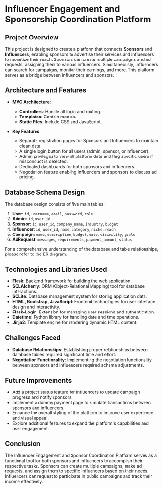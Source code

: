 # Influencer Engagement and Sponsorship Coordination Platform

## Project Overview
This project is designed to create a platform that connects **Sponsors** and **Influencers**, enabling sponsors to advertise their services and influencers to monetize their reach. Sponsors can create multiple campaigns and ad requests, assigning them to various influencers. Simultaneously, influencers can search for campaigns, monitor their earnings, and more. This platform serves as a bridge between influencers and sponsors.

## Architecture and Features
- **MVC Architecture**:
  - **Controllers**: Handle all logic and routing.
  - **Templates**: Contain models.
  - **Static Files**: Include CSS and JavaScript.

- **Key Features**:
  - Separate registration pages for Sponsors and Influencers to maintain clean data.
  - A single login button for all users (admin, sponsor, or influencer).
  - Admin privileges to view all platform data and flag specific users if misconduct is detected.
  - Dedicated dashboards for both sponsors and influencers.
  - Negotiation feature enabling influencers and sponsors to discuss ad pricing.

## Database Schema Design
The database design consists of five main tables:
1. **User**: `id`, `username`, `email`, `password`, `role`
2. **Admin**: `id`, `user_id`
3. **Sponsor**: `id`, `user_id`, `company_name`, `industry`, `budget`
4. **Influencer**: `id`, `user_id`, `name`, `category`, `niche`, `reach`
5. **Campaign**: `name`, `description`, `budget`, `date`, `visibility`, `goals`
6. **AdRequest**: `messages`, `requirements`, `payment_amount`, `status`

For a comprehensive understanding of the database and table relationships, please refer to the [ER diagram](https://drive.google.com/file/d/1aj3L2x1OKauZW_8yCLcW98tjg8HRaZ_l/view?usp=sharing).

## Technologies and Libraries Used
- **Flask**: Backend framework for building the web application.
- **SQLAlchemy**: ORM (Object-Relational Mapping) tool for database interactions.
- **SQLite**: Database management system for storing application data.
- **HTML, Bootstrap, JavaScript**: Frontend technologies for user interface design and interactivity.
- **Flask-Login**: Extension for managing user sessions and authentication.
- **Datetime**: Python library for handling date and time operations.
- **Jinja2**: Template engine for rendering dynamic HTML content.

## Challenges Faced
- **Database Relationships**: Establishing proper relationships between database tables required significant time and effort.
- **Negotiation Functionality**: Implementing the negotiation functionality between sponsors and influencers required schema adjustments.

## Future Improvements
- Add a project status feature for influencers to update campaign progress and notify sponsors.
- Implement a dummy payment page to simulate transactions between sponsors and influencers.
- Enhance the overall styling of the platform to improve user experience and visual appeal.
- Explore additional features to expand the platform's capabilities and user engagement.

## Conclusion
The Influencer Engagement and Sponsor Coordination Platform serves as a functional tool for both sponsors and influencers to accomplish their respective tasks. Sponsors can create multiple campaigns, make ad requests, and assign them to specific influencers based on their needs. Influencers can request to participate in public campaigns and track their income effectively.

